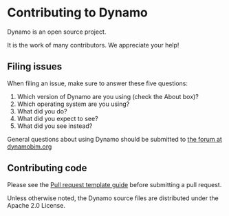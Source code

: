 # Contributing to Dynamo

Dynamo is an open source project.

It is the work of many contributors. We appreciate your help!

## Filing issues

When filing an issue, make sure to answer these five questions:

1. Which version of Dynamo are you using (check the About box)?
2. Which operating system are you using?
3. What did you do?
4. What did you expect to see?
5. What did you see instead?

General questions about using Dynamo should be submitted to [the forum at dynamobim.org](http://dynamobim.org/forums/forum/dyn/)

## Contributing code

Please see the [Pull request template guide](https://github.com/DynamoDS/Dynamo/wiki/Choosing-a-Pull-Request-Template)
before submitting a pull request.

Unless otherwise noted, the Dynamo source files are distributed under
the Apache 2.0 License.  
